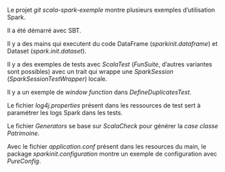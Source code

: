 Le projet *git scala-spark-exemple* montre plusieurs exemples d’utilisation Spark.

Il a été démarré avec SBT.

Il y a des mains qui executent du code DataFrame (*sparkinit.dataframe*) et Dataset (*spark.init.dataset*). 

Il y a des exemples de tests avec *ScalaTest* (*FunSuite*, d’autres variantes sont possibles) avec un trait qui wrappe une *SparkSession* (*SparkSessionTestWrapper*) locale.

Il y a un exemple de *window function* dans *DefineDuplicatesTest*.

Le fichier *log4j.properties* présent dans les ressources de test sert à paramétrer les logs Spark dans les tests.

Le fichier *Generators* se base sur *ScalaCheck* pour générer la *case classe Patrimoine*.

Avec le fichier *application.conf* présent dans les resources du main, le package *sparkinit.configuration* montre un exemple de configuration avec *PureConfig*.
